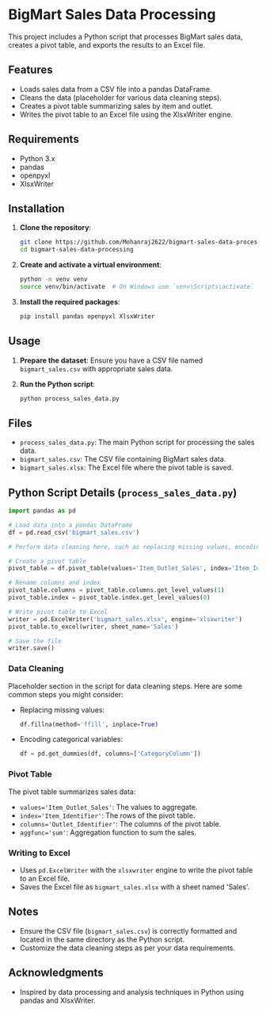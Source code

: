 # BigMart Sales Data Processing

This project includes a Python script that processes BigMart sales data, creates a pivot table, and exports the results to an Excel file.

## Features

- Loads sales data from a CSV file into a pandas DataFrame.
- Cleans the data (placeholder for various data cleaning steps).
- Creates a pivot table summarizing sales by item and outlet.
- Writes the pivot table to an Excel file using the XlsxWriter engine.

## Requirements

- Python 3.x
- pandas
- openpyxl
- XlsxWriter

## Installation

1. **Clone the repository**:
    ```bash
    git clone https://github.com/Mohanraj2622/bigmart-sales-data-processing.git
    cd bigmart-sales-data-processing
    ```

2. **Create and activate a virtual environment**:
    ```bash
    python -m venv venv
    source venv/bin/activate  # On Windows use `venv\Scripts\activate`
    ```

3. **Install the required packages**:
    ```bash
    pip install pandas openpyxl XlsxWriter
    ```

## Usage

1. **Prepare the dataset**: Ensure you have a CSV file named `bigmart_sales.csv` with appropriate sales data.

2. **Run the Python script**:
    ```bash
    python process_sales_data.py
    ```

## Files

- `process_sales_data.py`: The main Python script for processing the sales data.
- `bigmart_sales.csv`: The CSV file containing BigMart sales data.
- `bigmart_sales.xlsx`: The Excel file where the pivot table is saved.

## Python Script Details (`process_sales_data.py`)

```python
import pandas as pd

# Load data into a pandas DataFrame
df = pd.read_csv('bigmart_sales.csv')

# Perform data cleaning here, such as replacing missing values, encoding categorical variables, etc.

# Create a pivot table
pivot_table = df.pivot_table(values='Item_Outlet_Sales', index='Item_Identifier', columns='Outlet_Identifier', aggfunc='sum')

# Rename columns and index
pivot_table.columns = pivot_table.columns.get_level_values(1)
pivot_table.index = pivot_table.index.get_level_values(0)

# Write pivot table to Excel
writer = pd.ExcelWriter('bigmart_sales.xlsx', engine='xlsxwriter')
pivot_table.to_excel(writer, sheet_name='Sales')

# Save the file
writer.save()
```

### Data Cleaning

Placeholder section in the script for data cleaning steps. Here are some common steps you might consider:

- Replacing missing values:
    ```python
    df.fillna(method='ffill', inplace=True)
    ```

- Encoding categorical variables:
    ```python
    df = pd.get_dummies(df, columns=['CategoryColumn'])
    ```

### Pivot Table

The pivot table summarizes sales data:
- `values='Item_Outlet_Sales'`: The values to aggregate.
- `index='Item_Identifier'`: The rows of the pivot table.
- `columns='Outlet_Identifier'`: The columns of the pivot table.
- `aggfunc='sum'`: Aggregation function to sum the sales.

### Writing to Excel

- Uses `pd.ExcelWriter` with the `xlsxwriter` engine to write the pivot table to an Excel file.
- Saves the Excel file as `bigmart_sales.xlsx` with a sheet named 'Sales'.

## Notes

- Ensure the CSV file (`bigmart_sales.csv`) is correctly formatted and located in the same directory as the Python script.
- Customize the data cleaning steps as per your data requirements.

## Acknowledgments

- Inspired by data processing and analysis techniques in Python using pandas and XlsxWriter.
